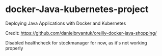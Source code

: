 # docker-Java-kubernetes-project
Deploying Java Applications with Docker and Kubernetes

Credit: https://github.com/danielbryantuk/oreilly-docker-java-shopping/



Disabled healthcheck for stockmanager for now, as it's not working properly
